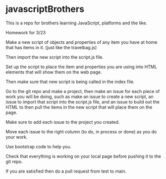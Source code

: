 # javascriptBrothers

This is a repo for brothers learning JavaScript, platforms and the like.

Homework for 3/23

Make a new script of objects and properties of any item you have at home that has items in it. (just like the travelbag.js)

Then import the new script into the script.js file.

Set up the script to place the item and properties you are using into HTML elements that will show them on the web page.

Then make sure that new script is being called in the index file.

Go to the git repo and make a project, then make an issue for each piece of work you will be doing, such as make an issue to create a new script, an issue to import that script into the script.js file, and an issue to build out the HTML to then pull the items in the new script that will place them on the page.

Make sure to add each issue to the project you created.

Move each issue to the right column (to do, in process or done) as you do your work.

Use bootstrap code to help you.

Check that everything is working on your local page before pushing it to the git repo.

If you are satisfied then do a pull request from test to main.
